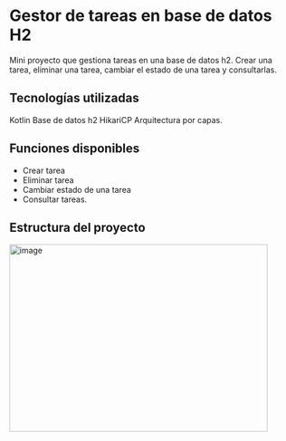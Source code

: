 # Gestor de tareas en base de datos H2
Mini proyecto que gestiona tareas en una base de datos h2. Crear una tarea, eliminar una tarea, cambiar el estado de una tarea y consultarlas.
## Tecnologías utilizadas
Kotlin
Base de datos h2
HikariCP
Arquitectura por capas.
## Funciones disponibles
  - Crear tarea
  - Eliminar tarea
  - Cambiar estado de una tarea
  - Consultar tareas.

## Estructura del proyecto
<img width="456" height="331" alt="image" src="https://github.com/user-attachments/assets/dd0bb873-98f2-4eb9-a312-0a4e07871940" />
